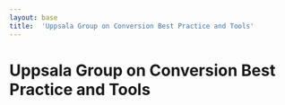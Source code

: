 ```yaml
---
layout: base
title:  'Uppsala Group on Conversion Best Practice and Tools'
---
```


# Uppsala Group on Conversion Best Practice and Tools


